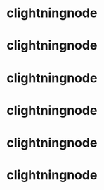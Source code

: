 # clightningnode
# clightningnode
# clightningnode
# clightningnode
# clightningnode
# clightningnode
